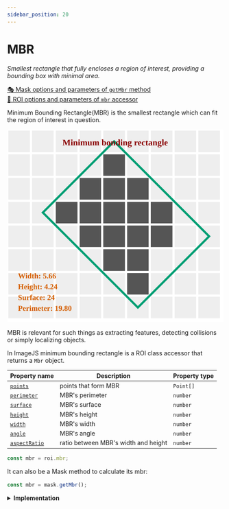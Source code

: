 ```yaml
---
sidebar_position: 20
---
```


# MBR

_Smallest rectangle that fully encloses a region of interest, providing a bounding box with minimal area._

[🎭 Mask options and parameters of `getMbr` method](https://image-js.github.io/image-js-typescript/classes/Mask.html#getMbr 'github.io link')  
[🔎 ROI options and parameters of `mbr` accessor](https://image-js.github.io/image-js-typescript/classes/Roi.html#mbr 'github.io link')

Minimum Bounding Rectangle(MBR) is the smallest rectangle which can fit the region of interest in question.

![MBR output](./img/mbr.svg)

MBR is relevant for such things as extracting features, detecting collisions or simply localizing objects.

In ImageJS minimum bounding rectangle is a ROI class accessor that returns a `Mbr` object.

| Property name                                                                                   | Description                          | Property type |
| ----------------------------------------------------------------------------------------------- | ------------------------------------ | ------------- |
| [`points`](https://image-js.github.io/image-js-typescript/interfaces/Mbr.html#points)           | points that form MBR                 | `Point[]`     |
| [`perimeter`](https://image-js.github.io/image-js-typescript/interfaces/Mbr.html#perimeter)     | MBR's perimeter                      | `number`      |
| [`surface`](https://image-js.github.io/image-js-typescript/interfaces/Mbr.html#surface)         | MBR's surface                        | `number`      |
| [`height`](https://image-js.github.io/image-js-typescript/interfaces/Mbr.html#height)           | MBR's height                         | `number`      |
| [`width`](https://image-js.github.io/image-js-typescript/interfaces/Mbr.html#width)             | MBR's width                          | `number`      |
| [`angle`](https://image-js.github.io/image-js-typescript/interfaces/Mbr.html#angle)             | MBR's angle                          | `number`      |
| [`aspectRatio`](https://image-js.github.io/image-js-typescript/interfaces/Mbr.html#aspectRatio) | ratio between MBR's width and height | `number`      |

```ts
const mbr = roi.mbr;
```

It can also be a Mask method to calculate its mbr:

```ts
const mbr = mask.getMbr();
```

<details>
<summary><b>Implementation</b></summary>

Here's how Minimum Bounding Rectangle is calculated in ImageJS:

_Finding convex hull_:an algorithm is based on the fact that one of the MBR sides is aligned with one of the convex hull sides.

_Rotating an object_: an object gets rotated parallel to the X-axis. It allows finding tilt angles of the diameters. It also facilitates calculation of the points. After all the data is found, it just gets rotated back by the same angle to get actual result.

_Finding extremities_: since the object is rotated, it means that vertical lines will be perpendicular to the hull side in question. Therefore, for each side, algorithm finds extremities which in turn calculate into points, width and surface.

</details>
